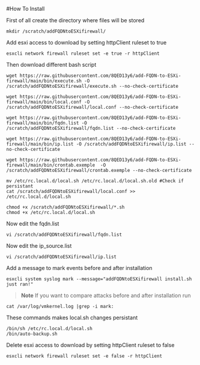 #How To Install


First of all create the directory where files will be stored
```
mkdir /scratch/addFQDNtoESXifirewall/
```
Add esxi access to download by setting httpClient ruleset to true
```
esxcli network firewall ruleset set -e true -r httpClient
```
Then download different bash script
```
wget https://raw.githubusercontent.com/8QED13y6/add-FQDN-to-ESXi-firewall/main/bin/execute.sh -O /scratch/addFQDNtoESXifirewall/execute.sh --no-check-certificate

wget https://raw.githubusercontent.com/8QED13y6/add-FQDN-to-ESXi-firewall/main/bin/local.conf -O /scratch/addFQDNtoESXifirewall/local.conf --no-check-certificate

wget https://raw.githubusercontent.com/8QED13y6/add-FQDN-to-ESXi-firewall/main/bin/fqdn.list -O /scratch/addFQDNtoESXifirewall/fqdn.list --no-check-certificate

wget https://raw.githubusercontent.com/8QED13y6/add-FQDN-to-ESXi-firewall/main/bin/ip.list -O /scratch/addFQDNtoESXifirewall/ip.list --no-check-certificate

wget https://raw.githubusercontent.com/8QED13y6/add-FQDN-to-ESXi-firewall/main/bin/crontab.exemple  -O /scratch/addFQDNtoESXifirewall/crontab.exemple --no-check-certificate

```
```
mv /etc/rc.local.d/local.sh /etc/rc.local.d/local.sh.old #Check if persistant 
cat /scratch/addFQDNtoESXifirewall/local.conf >> /etc/rc.local.d/local.sh
```
```
chmod +x /scratch/addFQDNtoESXifirewall/*.sh
chmod +x /etc/rc.local.d/local.sh
```
Now edit the fqdn.list
```
vi /scratch/addFQDNtoESXifirewall/fqdn.list
```
Now edit the ip_source.list
```
vi /scratch/addFQDNtoESXifirewall/ip.list
```
Add a message to mark events before and after installation
```
esxcli system syslog mark --message="addFQDNtoESXifirewall install.sh just ran!" 
```
> **Note**
If you want to compare attacks before and after installation run 
```
cat /var/log/vmkernel.log |grep -i mark:
```
These commands makes local.sh changes persistant
```
/bin/sh /etc/rc.local.d/local.sh
/bin/auto-backup.sh 
```


Delete esxi access to download by setting httpClient ruleset to false
```
esxcli network firewall ruleset set -e false -r httpClient
```
